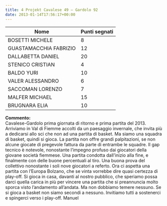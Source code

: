 ```yaml
---
title: 4 Projekt Cavalese 49 – Gardolo 92
date: 2013-01-14T17:56:17+00:00
---
```

| **Nome** | **Punti segnati** |
| -------- | ----------------- |
| BOSETTI MICHELE | 8 |
| GUASTAMACCHIA FABRIZIO | 12 |
| DALLABETTA DANIEL | 20 |
| STENICO CRISTIAN | 4 |
| BALDO YURI | 10 |
| VALER ALESSANDRO | 6 |
| SACCOMAN LORENZO | 7 |
| MALFER MICHAEL | 15 |
| BRUGNARA ELIA | 10 |

**Commento:**  
Cavalese-Gardolo prima giornata di ritorno e prima partita del 2013. Arriviamo in Val di Fiemme accolti da un paesaggio invernale, che invita più a dedicarsi allo sci che non ad una partita di basket. Ma siamo una squadra di basket, quindi si gioca. La partita non offre grandi palpitazioni, se non alcune giocate di pregevole fattura da parte di entrambe le squadre. Il gap tecnico è notevole, nonostante l’impegno profuso dai giocatori della giovane società fiemmese. Una partita condotta dall’inizio alla fine, e finalmente con delle buone percentuali al tiro. Una buona prova del collettivo nonostante i soli nove giocatori a referto. Ora ci aspetta una partita con l’Europa Bolzano, che se vinta vorrebbe dire quasi certezza di play-off. Si gioca in casa, davanti al nostro pubblico, che speriamo possa darci quella carica in più per vincere una partita che si preannuncia molto sporca visto l’andamento all’andata. Ma non dobbiamo temere nessuno. Se si gioca a basket non siamo secondi a nessuno. Invitiamo tutti a sostenerci e spingerci verso i play-off. Manuel